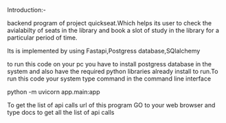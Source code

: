 Introduction:-

backend program of project quickseat.Which helps its user to check the avialabilty of seats in the
library and book a slot of study in the library for a particular period of time.

Its is implemented by using Fastapi,Postgress database,SQlalchemy

to run this code on your pc you have to install postgress database in the system and also have the required 
python libraries already install to run.To run this code your system type command in the command line interface

python -m uvicorn app.main:app



To get the list of api calls url of this program
GO to your web browser and type <your system ip address>docs to get all the list of api calls